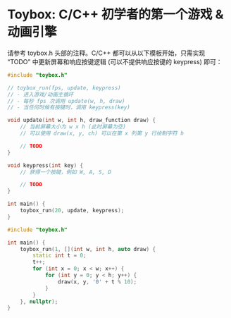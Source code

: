 # Toybox: C/C++ 初学者的第一个游戏 & 动画引擎

请参考 toybox.h 头部的注释。C/C++ 都可以从以下模板开始，只需实现 “TODO” 中更新屏幕和响应按键逻辑 (可以不提供响应按键的 keypress) 即可：

```c
#include "toybox.h"

// toybox_run(fps, update, keypress)
// - 进入游戏/动画主循环
// - 每秒 fps 次调用 update(w, h, draw)
// - 当任何时候有按键时，调用 keypress(key)

void update(int w, int h, draw_function draw) {
    // 当前屏幕大小为 w x h (此时屏幕为空)
    // 可以使用 draw(x, y, ch) 可以在第 x 列第 y 行绘制字符 h

    // TODO
}

void keypress(int key) {
    // 获得一个按键，例如 W, A, S, D

    // TODO
}

int main() {
    toybox_run(20, update, keypress);
}
```

```c++
#include "toybox.h"

int main() {
    toybox_run(1, [](int w, int h, auto draw) {
        static int t = 0;
        t++;
        for (int x = 0; x < w; x++) {
            for (int y = 0; y < h; y++) {
                draw(x, y, '0' + t % 10);
            }
        }
    }, nullptr);
}
```
